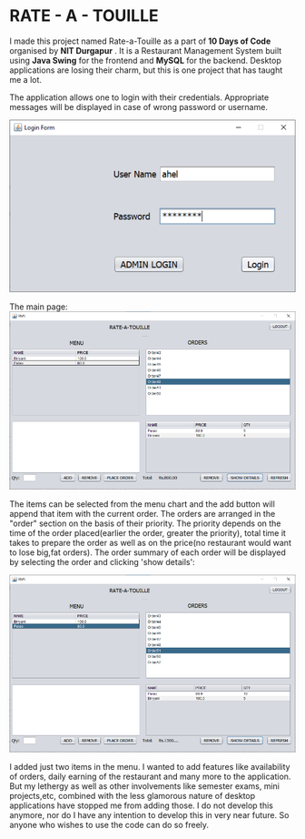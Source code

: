 # RATE - A - TOUILLE

I made this project named Rate-a-Touille as a part of **10 Days of Code** organised by **NIT Durgapur** . It is a Restaurant Management System built using **Java Swing** for the frontend and **MySQL** for the backend.
Desktop applications are losing their charm, but this is one project that has taught me a lot.

The application allows one to login with their credentials. Appropriate messages will be displayed in case of wrong password or username.

<img src="https://github.com/Ahel2000/SwingProjects/blob/main/RateATouille/Screenshots/rms6.png"/>

The main page:
<img src="https://github.com/Ahel2000/SwingProjects/blob/main/RateATouille/Screenshots/rms1.png">


The items can be selected from the menu chart and the add button will append that item with the current order. The orders are arranged in the "order" section on the basis of their priority. The priority depends on the time of the order placed(earlier the order, greater the priority), total time it takes to prepare the order as well as on the price(no restaurant would want to lose big,fat orders). The order summary of each order will be displayed by selecting the order and clicking 'show details':

<img src="https://github.com/Ahel2000/SwingProjects/blob/main/RateATouille/Screenshots/rms3.png"/>

I added just two items in the menu. I wanted to add features like availability of orders, daily earning of the restaurant and many more to the application. But my lethergy as well as other involvements like semester exams, mini projects,etc, combined with the less glamorous nature of desktop applications have stopped me from adding those. I do not develop this anymore, nor do I have any intention to develop this in very near future. So anyone who wishes to use the code can do so freely.
